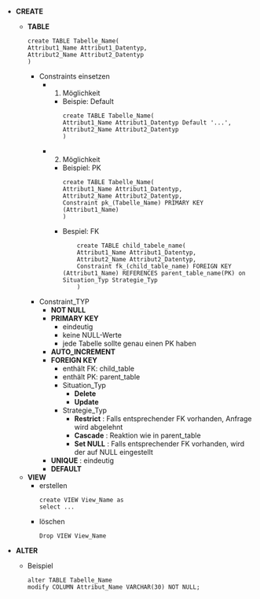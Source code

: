 - **CREATE** 
	- **TABLE** 
		```mysql
		create TABLE Tabelle_Name(
		Attribut1_Name Attribut1_Datentyp,
		Attribut2_Name Attribut2_Datentyp
		)
		```
		- Constraints einsetzen 
			- 1. Möglichkeit 
				- Beispie: Default
					```mysql
					create TABLE Tabelle_Name(
					Attribut1_Name Attribut1_Datentyp Default '...',
					Attribut2_Name Attribut2_Datentyp
					)
					```
			- 2. Möglichkeit
				- Beispiel: PK
					```mysql
					create TABLE Tabelle_Name(
					Attribut1_Name Attribut1_Datentyp,
					Attribut2_Name Attribut2_Datentyp,
					Constraint pk_(Tabelle_Name) PRIMARY KEY (Attribut1_Name)
					)
					```
				- Bespiel: FK
					```mysql
						create TABLE child_tabele_name(
						Attribut1_Name Attribut1_Datentyp,
						Attribut2_Name Attribut2_Datentyp,
						Constraint fk_(child_table_name) FOREIGN KEY (Attribut1_Name) REFERENCES parent_table_name(PK) on Situation_Typ Strategie_Typ
						)
					```
		- Constraint_TYP
			- **NOT NULL** 
			- **PRIMARY KEY** 
				- eindeutig 
				- keine NULL-Werte
				- jede Tabelle sollte genau einen PK haben 
			- **AUTO_INCREMENT** 
			- **FOREIGN KEY** 
				- enthält FK: child_table
				- enthält PK: parent_table
				- Situation_Typ
					- **Delete** 
					- **Update** 
				- Strategie_Typ
					- **Restrict** : Falls entsprechender FK vorhanden, Anfrage wird abgelehnt 
					- **Cascade** : Reaktion wie in parent_table
					- **Set NULL** : Falls entsprechender FK vorhanden, wird der auf NULL eingestellt
			- **UNIQUE** : eindeutig 
			- **DEFAULT**
	- **VIEW** 
		- erstellen
			```mysql
			create VIEW View_Name as
			select ...
			```
		- löschen
			```mysql
			Drop VIEW View_Name
			```

- **ALTER** 
	- Beispiel
		```mysql
		alter TABLE Tabelle_Name
		modify COLUMN Attribut_Name VARCHAR(30) NOT NULL;
		```




